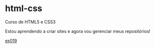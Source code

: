 # html-css
Curso de HTML5 e CSS3

Estou aprendendo a criar sites e agora vou gerenciar meus repositórios!

<a href="https://gdinizaraujo.github.io/html-css/exercicios/ex019/seletor.html">ex019</a>
